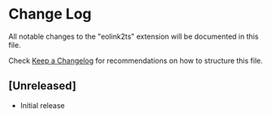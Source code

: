 # Change Log

All notable changes to the "eolink2ts" extension will be documented in this file.

Check [Keep a Changelog](http://keepachangelog.com/) for recommendations on how to structure this file.

## [Unreleased]

- Initial release